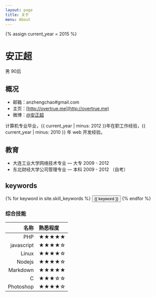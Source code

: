 ```yaml
---
layout: page
title: 关于
menu: About
---
```

{% assign current_year = 2015 %}

安正超
===
男 90后

## 概况

- 邮箱：anzhengchao#gmail.com
- 主页：[http://overtrue.me](http://overtrue.me)
- 微博：[@安正超](http://weibo.com/joychaocc)

计算机专业毕业，{{ current_year | minus: 2012 }}年在职工作经验，{{ current_year | minus: 2010 }} 年 web 开发经验。

## 教育
- 大连工业大学网络技术专业 — 大专 2009 - 2012
- 东北财经大学公司管理专业 — 本科 2009 - 2012 （自考）

## keywords
<div class="btn-inline">
{% for keyword in site.skill_keywords %} <button class="btn btn-outline" type="button">{{ keyword }}</button> {% endfor %}
</div>

### 综合技能

| 名称 | 熟悉程度
|--:|:--|
| PHP | ★★★★★ |
| javascript | ★★★★☆ |
| Linux | ★★★★☆ |
| Nodejs | ★★★★☆ |
| Markdown | ★★★★★ |
| C | ★★★☆☆ |
| Photoshop | ★★★★☆ |
